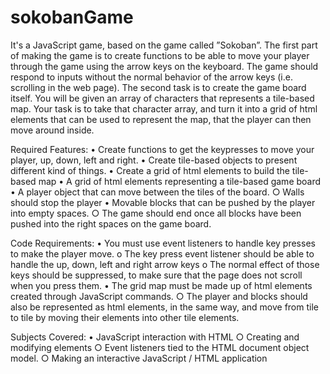 # sokobanGame
It's  a JavaScript game, based on the game called ”Sokoban”. 
The first part of making the game is to create functions to be able to move your player through the game using the arrow keys on the keyboard. The game should respond to inputs without the normal behavior of the arrow keys (i.e. scrolling in the web page).
The second task is to create the game board itself. You will be given an array of characters that represents a tile-based map.
Your task is to take that character array, and turn it into a grid of html elements that can be used to represent the map, that 
the player can then move around inside.

Required Features:
• Create functions to get the keypresses to move your player, up, down, left and right.
• Create tile-based objects to present different kind of things.
• Create a grid of html elements to build the tile-based map
• A grid of html elements representing a tile-based game board
• A player object that can move between the tiles of the board.
        ○ Walls should stop the player
• Movable blocks that can be pushed by the player into empty spaces.
        ○ The game should end once all blocks have been pushed into the right spaces on the game board.
        
Code Requirements:
• You must use event listeners to handle key presses to make the player move.
o The key press event listener should be able to handle the up, down, left and right arrow keys
o The normal effect of those keys should be suppressed, to make sure that the page does not scroll when you press them.
• The grid map must be made up of html elements created through JavaScript commands.
        ○ The player and blocks should also be represented as html elements, in the same way, and move from tile to tile by moving their             elements into other tile elements.
        
        
Subjects Covered:
  • JavaScript interaction with HTML
        ○ Creating and modifying elements
        ○ Event listeners tied to the HTML document object model.
        ○ Making an interactive JavaScript / HTML application
        
        
        
